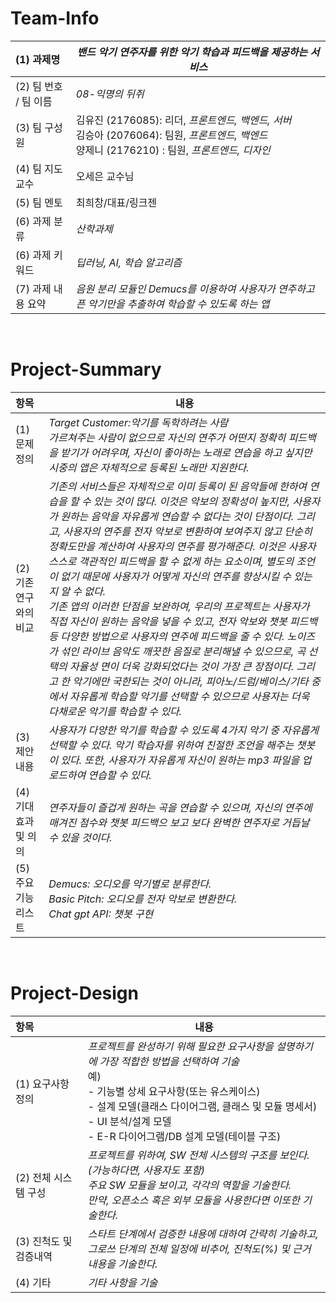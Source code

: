 <!-- Template for PROJECT REPORT of CapstoneDesign 2024-2H, initially written by khyoo -->
<!-- 본 파일은 2024년도 컴공 졸업프로젝트의 <1차보고서> 작성을 위한 기본 양식입니다. -->
<!-- 아래에 "*"..."*" 표시는 italic체로 출력하기 위해서 사용한 것입니다. -->
<!-- "내용"에 해당하는 부분을 지우고, 여러분 과제의 내용을 작성해 주세요. -->

# Team-Info
| (1) 과제명 | *밴드 악기 연주자를 위한 악기 학습과 피드백을 제공하는 서비스*
|:---  |---  |
| (2) 팀 번호 / 팀 이름 | *08-익명의 뒤쥐* |
| (3) 팀 구성원 | 김유진 (2176085): 리더, *프론트엔드, 백엔드, 서버* <br> 김승아 (2076064): 팀원, *프론트엔드, 백엔드* <br> 양제니 (2176210) : 팀원, *프론트엔드, 디자인*			 |
| (4) 팀 지도교수 | 오세은 교수님 |
| (5) 팀 멘토 | 최희창/대표/링크젠 |
| (6) 과제 분류 | *산학과제* |
| (6) 과제 키워드 | *딥러닝, AI, 학습 알고리즘*  |
| (7) 과제 내용 요약 | *음원 분리 모듈인 Demucs를 이용하여 사용자가 연주하고픈 악기만을 추출하여 학습할 수 있도록 하는 앱* |

<br>

# Project-Summary
| 항목 | 내용 |
|:---  |---  |
| (1) 문제 정의 | *Target Customer:악기를 독학하려는 사람<br>가르쳐주는 사람이 없으므로 자신의 연주가 어떤지 정확히 피드백을 받기가 어려우며, 자신이 좋아하는 노래로 연습을 하고 싶지만 시중의 앱은 자체적으로 등록된 노래만 지원한다.*  |
| (2) 기존연구와의 비교 | *기존의 서비스들은 자체적으로 이미 등록이 된 음악들에 한하여 연습을 할 수 있는 것이 많다. 이것은 악보의 정확성이 높지만, 사용자가 원하는 음악을 자유롭게 연습할 수 없다는 것이 단점이다. 그리고, 사용자의 연주를 전자 악보로 변환하여 보여주지 않고 단순히 정확도만을 계산하여 사용자의 연주를 평가해준다. 이것은 사용자 스스로 객관적인 피드백을 할 수 없게 하는 요소이며, 별도의 조언이 없기 때문에 사용자가 어떻게 자신의 연주를 향상시킬 수 있는지 알 수 없다. <br>기존 앱의 이러한 단점을 보완하여, 우리의 프로젝트는 사용자가 직접 자신이 원하는 음악을 넣을 수 있고, 전자 악보와 챗봇 피드백 등 다양한 방법으로 사용자의 연주에 피드백을 줄 수 있다. 노이즈가 섞인 라이브 음악도 깨끗한 음질로 분리해낼 수 있으므로, 곡 선택의 자율성 면이 더욱 강화되었다는 것이 가장 큰 장점이다. 그리고 한 악기에만 국한되는 것이 아니라, 피아노/드럼/베이스/기타 중에서 자유롭게 학습할 악기를 선택할 수 있으므로 사용자는 더욱 다채로운 악기를 학습할 수 있다.* |
| (3) 제안 내용 | *사용자가 다양한 악기를 학습할 수 있도록 4가지 악기 중 자유롭게 선택할 수 있다. 악기 학습자를 위하여 친절한 조언을 해주는 챗봇이 있다. 또한, 사용자가 자유롭게 자신이 원하는 mp3 파일을 업로드하여 연습할 수 있다.* |
| (4) 기대효과 및 의의 | *연주자들이 즐겁게 원하는 곡을 연습할 수 있으며, 자신의 연주에 매겨진 점수와 챗봇 피드백으 보고 보다 완벽한 연주자로 거듭날 수 있을 것이다.* |
| (5) 주요 기능 리스트 | *Demucs: 오디오를 악기별로 분류한다.<br> Basic Pitch: 오디오를 전자 악보로 변환한다. <br> Chat gpt API: 챗봇 구현* |

<br>
 
# Project-Design
| 항목 | 내용 |
|:---  |---  |
| (1) 요구사항 정의 | *프로젝트를 완성하기 위해 필요한 요구사항을 설명하기에 가장 적합한 방법을 선택하여 기술* <br> 예) <br> - 기능별 상세 요구사항(또는 유스케이스) <br> - 설계 모델(클래스 다이어그램, 클래스 및 모듈 명세서) <br> - UI 분석/설계 모델 <br> - E-R 다이어그램/DB 설계 모델(테이블 구조) |
| (2) 전체 시스템 구성 | *프로젝트를 위하여, SW 전체 시스템의 구조를 보인다. (가능하다면, 사용자도 포함) <br> 주요 SW 모듈을 보이고, 각각의 역할을 기술한다. <br>만약, 오픈소스 혹은 외부 모듈을 사용한다면 이또한 기술한다.* |
| (3) 진척도 및 검증내역 | *스타트 단계에서 검증한 내용에 대하여 간략히 기술하고, <br>그로쓰 단계의 전체 일정에 비추어, 진척도(%) 및 근거 내용을 기술한다.* |
| (4) 기타 | *기타 사항을 기술* |

<br>

